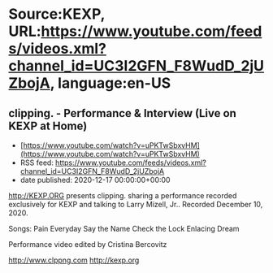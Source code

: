 # Source:KEXP, URL:https://www.youtube.com/feeds/videos.xml?channel_id=UC3I2GFN_F8WudD_2jUZbojA, language:en-US

## clipping. - Performance & Interview (Live on KEXP at Home)
 - [https://www.youtube.com/watch?v=uPKTwSbxvHM](https://www.youtube.com/watch?v=uPKTwSbxvHM)
 - RSS feed: https://www.youtube.com/feeds/videos.xml?channel_id=UC3I2GFN_F8WudD_2jUZbojA
 - date published: 2020-12-17 00:00:00+00:00

http://KEXP.ORG presents clipping. sharing a performance recorded exclusively for KEXP and talking to Larry Mizell, Jr.. Recorded December 10, 2020. 

Songs:
Pain Everyday
Say the Name
Check the Lock
Enlacing
Dream

Performance video edited by Cristina Bercovitz

http://www.clppng.com
http://kexp.org

